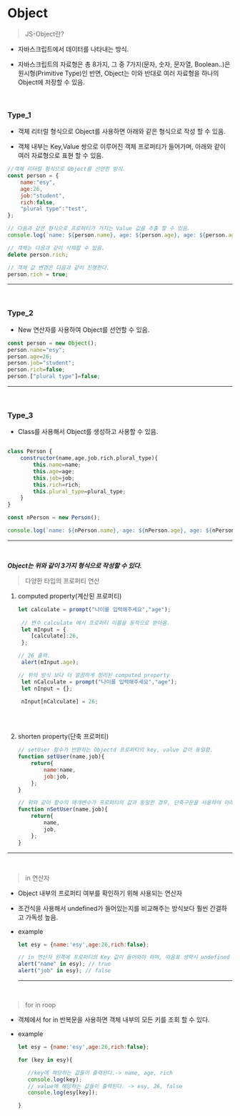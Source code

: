 # Object

> JS-Object란?

- 자바스크립트에서 데이터를 나타내는 방식. 

- 자바스크립트의 자료형은 총 8가지, 그 중 7가지(문자, 숫자, 문자열, Boolean..)은 원시형(Primitive Type)인 반면, Object는 이와 반대로 여러 자료형을 하나의 Object에 저장할 수 있음.

<br>

### **Type_1** 

- 객체 리터럴 형식으로 Object를 사용하면 아래와 같은 형식으로 작성 할 수 있음.

-  객체 내부는 Key,Value 쌍으로 이루어진 객체 프로퍼티가 들어가며, 아래와 같이 여러 자료형으로 표현 할 수 있음.


```js
//객체 리터럴 형식으로 Object를 선언한 방식. 
const person = {
    name:"esy",
    age:26,
    job:"student",
    rich:false,
    "plural type":"test",
};

// 다음과 같은 형식으로 프로퍼티가 가지는 Value 값을 추출 할 수 있음.
console.log(`name: ${person.name}, age: ${person.age}, age: ${person.age}, plural type:${person.["plural type"]}`); 

// 객체는 다음과 같이 삭제할 수 있음. 
delete person.rich; 

// 객체 값 변경은 다음과 같이 진행한다. 
person.rich = true;


```
****
<br>



### **Type_2**

- New 연산자를 사용하여 Object를 선언할 수 있음.

```js
const person = new Object();
person.name="esy";
person.age=26;
person.job="student";
person.rich=false;
person.["plural type"]=false;
```
****
<br>



### **Type_3** 

- Class를 사용해서 Object를 생성하고 사용할 수 있음. 


```js

class Person {
    constructor(name,age,job,rich,plural_type){
        this.name=name;
        this.age=age;
        this.job=job;
        this.rich=rich;
        this.plural_type=plural_type;
    }
}

const nPerson = new Person();

console.log(`name: ${nPerson.name}, age: ${nPerson.age}, age: ${nPerson.age}, plural type:${nPerson.plural_type}`); 

```

****
<br>

***Object는 위와 같이 3가지 형식으로 작성할 수 있다.***


> 다양한 타입의 프로퍼티 연산

1. computed property(계산된 프로퍼티)
    ```js
    let calculate = prompt("나이를 입력해주세요","age");
     
     // 변수 calculate 에서 프로퍼티 이름을 동적으로 받아옴.
     let mInput = {
        [calculate]:26,
     }; 

    // 26 출력.
     alert(mInput.age);

    // 위의 방식 보다 더 깔끔하게 정리된 computed property 
     let nCalculate = prompt("나이를 입력해주세요","age");
     let nInput = {};

     nInput[nCalculate] = 26; 
      
    ``` 
    <br>

2. shorten property(단축 프로퍼티)
    ```js
    // setUser 함수가 반환하는 Objectd 프로퍼티의 key, value 값이 동일함. 
    function setUser(name,job){
        return{
            name:name,
            job:job,
        };  
    }
    
    // 위와 같이 함수의 매개변수가 프로퍼티의 값과 동일한 경우, 단축구문을 사용하여 아래와 같이 로드를 단축 할 수 있음. 
    function nSetUser(name,job){
        return{
            name,
            job,
        };
    }
    ```
****
<br>

> in 연산자 

- Object 내부의 프로퍼티 여부를 확인하기 위해 사용되는 연산자

- 조건식을 사용해서 undefined가 들어있는지를 비교해주는 방식보다 훨씬 간결하고 가독성 높음. 

- example 
    ```js
    let esy = {name:'esy',age:26,rich:false};

   // in 연산자 왼쪽에 프로퍼티의 Key 값이 들어와야 하며, 따옴표 생략시 undefined or 엉뚱한 값이 리턴됨.
    alert("name" in esy); // true
    alert("job" in esy); // false  

    ```
    **** 

    <br>

> for in roop

- 객체에서 for in 반복문을 사용하면 객체 내부의 모든 키를 조회 할 수 있다. 

- example 
     ``` js
    let esy = {name:'esy',age:26,rich:false};
     
     for (key in esy){

        //key에 해당하는 값들이 출력된다.-> name, age, rich
        console.log(key); 
        // value에 해당하는 값들이 출력된다. -> esy, 26, false
        console.log(esy[key]);

     }
     ```


